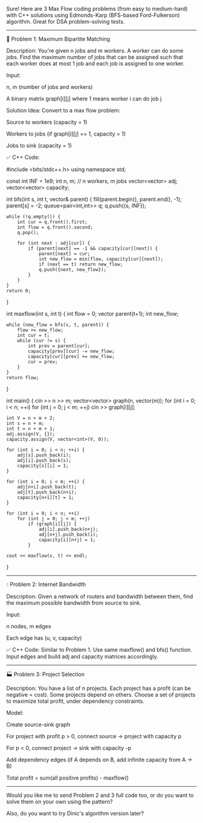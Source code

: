 Sure! Here are 3 Max Flow coding problems (from easy to medium-hard) with C++ solutions using Edmonds-Karp (BFS-based Ford-Fulkerson) algorithm. Great for DSA problem-solving tests.


---

🧠 Problem 1: Maximum Bipartite Matching

Description: You're given n jobs and m workers. A worker can do some jobs. Find the maximum number of jobs that can be assigned such that each worker does at most 1 job and each job is assigned to one worker.

Input:

n, m (number of jobs and workers)

A binary matrix graph[i][j] where 1 means worker i can do job j


Solution Idea: Convert to a max flow problem:

Source to workers (capacity = 1)

Workers to jobs (if graph[i][j] == 1, capacity = 1)

Jobs to sink (capacity = 1)


✅ C++ Code:

#include <bits/stdc++.h>
using namespace std;

const int INF = 1e9;
int n, m; // n workers, m jobs
vector<vector<int>> adj;
vector<vector<int>> capacity;

int bfs(int s, int t, vector<int>& parent) {
    fill(parent.begin(), parent.end(), -1);
    parent[s] = -2;
    queue<pair<int,int>> q;
    q.push({s, INF});

    while (!q.empty()) {
        int cur = q.front().first;
        int flow = q.front().second;
        q.pop();

        for (int next : adj[cur]) {
            if (parent[next] == -1 && capacity[cur][next]) {
                parent[next] = cur;
                int new_flow = min(flow, capacity[cur][next]);
                if (next == t) return new_flow;
                q.push({next, new_flow});
            }
        }
    }
    return 0;
}

int maxflow(int s, int t) {
    int flow = 0;
    vector<int> parent(t+1);
    int new_flow;

    while (new_flow = bfs(s, t, parent)) {
        flow += new_flow;
        int cur = t;
        while (cur != s) {
            int prev = parent[cur];
            capacity[prev][cur] -= new_flow;
            capacity[cur][prev] += new_flow;
            cur = prev;
        }
    }
    return flow;
}

int main() {
    cin >> n >> m;
    vector<vector<int>> graph(n, vector<int>(m));
    for (int i = 0; i < n; ++i)
        for (int j = 0; j < m; ++j)
            cin >> graph[i][j];

    int V = n + m + 2;
    int s = n + m;
    int t = n + m + 1;
    adj.assign(V, {});
    capacity.assign(V, vector<int>(V, 0));

    for (int i = 0; i < n; ++i) {
        adj[s].push_back(i);
        adj[i].push_back(s);
        capacity[s][i] = 1;
    }

    for (int i = 0; i < m; ++i) {
        adj[n+i].push_back(t);
        adj[t].push_back(n+i);
        capacity[n+i][t] = 1;
    }

    for (int i = 0; i < n; ++i)
        for (int j = 0; j < m; ++j)
            if (graph[i][j]) {
                adj[i].push_back(n+j);
                adj[n+j].push_back(i);
                capacity[i][n+j] = 1;
            }

    cout << maxflow(s, t) << endl;
}


---

💧 Problem 2: Internet Bandwidth

Description: Given a network of routers and bandwidth between them, find the maximum possible bandwidth from source to sink.

Input:

n nodes, m edges

Each edge has (u, v, capacity)


✅ C++ Code: Similar to Problem 1. Use same maxflow() and bfs() function. Input edges and build adj and capacity matrices accordingly.


---

🏭 Problem 3: Project Selection

Description: You have a list of n projects. Each project has a profit (can be negative = cost). Some projects depend on others. Choose a set of projects to maximize total profit, under dependency constraints.

Model:

Create source-sink graph

For project with profit p > 0, connect source → project with capacity p

For p < 0, connect project → sink with capacity -p

Add dependency edges (if A depends on B, add infinite capacity from A → B)


Total profit = sum(all positive profits) - maxflow()


---

Would you like me to send Problem 2 and 3 full code too, or do you want to solve them on your own using the pattern?

Also, do you want to try Dinic's algorithm version later?

